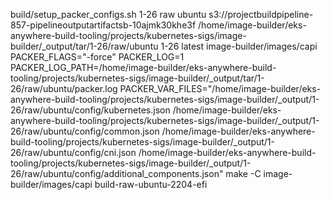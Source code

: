 build/setup_packer_configs.sh 1-26 raw ubuntu s3://projectbuildpipeline-857-pipelineoutputartifactsb-10ajmk30khe3f /home/image-builder/eks-anywhere-build-tooling/projects/kubernetes-sigs/image-builder/_output/tar/1-26/raw/ubuntu 1-26 latest image-builder/images/capi
PACKER_FLAGS="-force"
PACKER_LOG=1
PACKER_LOG_PATH=/home/image-builder/eks-anywhere-build-tooling/projects/kubernetes-sigs/image-builder/_output/tar/1-26/raw/ubuntu/packer.log
PACKER_VAR_FILES="/home/image-builder/eks-anywhere-build-tooling/projects/kubernetes-sigs/image-builder/_output/1-26/raw/ubuntu/config/kubernetes.json /home/image-builder/eks-anywhere-build-tooling/projects/kubernetes-sigs/image-builder/_output/1-26/raw/ubuntu/config/common.json /home/image-builder/eks-anywhere-build-tooling/projects/kubernetes-sigs/image-builder/_output/1-26/raw/ubuntu/config/cni.json /home/image-builder/eks-anywhere-build-tooling/projects/kubernetes-sigs/image-builder/_output/1-26/raw/ubuntu/config/additional_components.json"
make -C image-builder/images/capi build-raw-ubuntu-2204-efi
